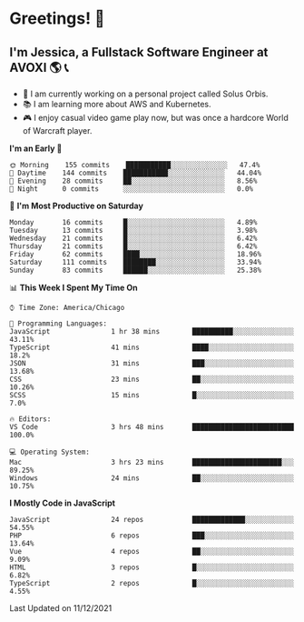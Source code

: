 # Greetings! 🧠

## I'm Jessica, a Fullstack Software Engineer at AVOXI 🌎 📞

- 🌟 I am currently working on a personal project called Solus Orbis.
- 📚 I am learning more about AWS and Kubernetes.
- 🎮 I enjoy casual video game play now, but was once a hardcore World of Warcraft player.

<!--START_SECTION:waka-->
**I'm an Early 🐤** 

```text
🌞 Morning    155 commits    ███████████░░░░░░░░░░░░░░   47.4% 
🌆 Daytime    144 commits    ███████████░░░░░░░░░░░░░░   44.04% 
🌃 Evening    28 commits     ██░░░░░░░░░░░░░░░░░░░░░░░   8.56% 
🌙 Night      0 commits      ░░░░░░░░░░░░░░░░░░░░░░░░░   0.0%

```
📅 **I'm Most Productive on Saturday** 

```text
Monday       16 commits     █░░░░░░░░░░░░░░░░░░░░░░░░   4.89% 
Tuesday      13 commits     █░░░░░░░░░░░░░░░░░░░░░░░░   3.98% 
Wednesday    21 commits     █░░░░░░░░░░░░░░░░░░░░░░░░   6.42% 
Thursday     21 commits     █░░░░░░░░░░░░░░░░░░░░░░░░   6.42% 
Friday       62 commits     ████░░░░░░░░░░░░░░░░░░░░░   18.96% 
Saturday     111 commits    ████████░░░░░░░░░░░░░░░░░   33.94% 
Sunday       83 commits     ██████░░░░░░░░░░░░░░░░░░░   25.38%

```


📊 **This Week I Spent My Time On** 

```text
⌚︎ Time Zone: America/Chicago

💬 Programming Languages: 
JavaScript               1 hr 38 mins        ██████████░░░░░░░░░░░░░░░   43.11% 
TypeScript               41 mins             ████░░░░░░░░░░░░░░░░░░░░░   18.2% 
JSON                     31 mins             ███░░░░░░░░░░░░░░░░░░░░░░   13.68% 
CSS                      23 mins             ██░░░░░░░░░░░░░░░░░░░░░░░   10.26% 
SCSS                     15 mins             █░░░░░░░░░░░░░░░░░░░░░░░░   7.0%

🔥 Editors: 
VS Code                  3 hrs 48 mins       █████████████████████████   100.0%

💻 Operating System: 
Mac                      3 hrs 23 mins       ██████████████████████░░░   89.25% 
Windows                  24 mins             ██░░░░░░░░░░░░░░░░░░░░░░░   10.75%

```

**I Mostly Code in JavaScript** 

```text
JavaScript               24 repos            █████████████░░░░░░░░░░░░   54.55% 
PHP                      6 repos             ███░░░░░░░░░░░░░░░░░░░░░░   13.64% 
Vue                      4 repos             ██░░░░░░░░░░░░░░░░░░░░░░░   9.09% 
HTML                     3 repos             █░░░░░░░░░░░░░░░░░░░░░░░░   6.82% 
TypeScript               2 repos             █░░░░░░░░░░░░░░░░░░░░░░░░   4.55%

```



 Last Updated on 11/12/2021
<!--END_SECTION:waka-->

<!--
**jessikuh/jessikuh** is a ✨ _special_ ✨ repository because its `README.md` (this file) appears on your GitHub profile.

Here are some ideas to get you started:

- 🔭 I’m currently working on ...
- 🌱 I’m currently learning ...
- 👯 I’m looking to collaborate on ...
- 🤔 I’m looking for help with ...
- 💬 Ask me about ...
- 📫 How to reach me: ...
- 😄 Pronouns: ...
- ⚡ Fun fact: ...
-->
